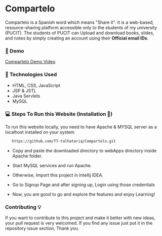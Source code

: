 # Compartelo
Compartelo is a Spanish word which means "Share it". It is a web-based, resource-sharing platform accessible only to the students of my university (PUCIT). The students of PUCIT can Upload and download books, slides, and notes by simply creating an account using their **Official email IDs**.

### 📼 Demo
[Compartelo Demo Video](https://www.youtube.com/watch?v=aCkhQZlE8Mo&ab_channel=TalhaTariq)

### 🧰 Technologies Used
- HTML, CSS, JavaScript
- JSP & JSTL
- Java Servlets
- MySQL

### 💻 Steps To Run this Website (Installation 🔌)
To run this website locally, you need to have Apache & MYSQL server as a localhost installed on your system


```bash
   https://github.com/TT-talhatariq/Compartelo.git
```

- Copy and paste the downloaded directory to webApps directory inside Apache folder.

- Start MySQL services and run Apache.

- Otherwise, Import this project in Intellij IDEA.

- Go to Signup Page and after signing up, Login using those credentials

- Now, you are good to go and explore the features and enjoy Learning!

### Contributing 💡
If you want to contribute to this project and make it better with new ideas, your pull request is very welcomed.
If you find any issue just put it in the repository issue section, Thank you.
